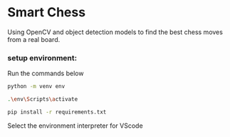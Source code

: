 # Smart Chess
 
Using OpenCV and object detection models to find the best chess moves from a real board.

### setup environment:
Run the commands below
```bash
python -m venv env
```
```bash
.\env\Scripts\activate
```
```bash
pip install -r requirements.txt
```
Select the environment interpreter for VScode